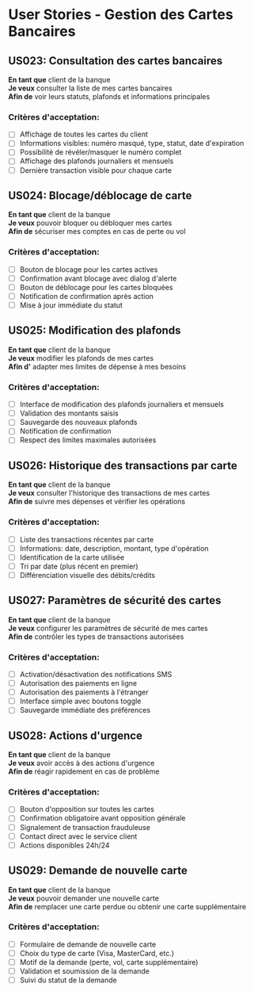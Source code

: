 # User Stories - Gestion des Cartes Bancaires

## US023: Consultation des cartes bancaires
**En tant que** client de la banque  
**Je veux** consulter la liste de mes cartes bancaires  
**Afin de** voir leurs statuts, plafonds et informations principales

### Critères d'acceptation:
- [ ] Affichage de toutes les cartes du client
- [ ] Informations visibles: numéro masqué, type, statut, date d'expiration
- [ ] Possibilité de révéler/masquer le numéro complet
- [ ] Affichage des plafonds journaliers et mensuels
- [ ] Dernière transaction visible pour chaque carte

## US024: Blocage/déblocage de carte
**En tant que** client de la banque  
**Je veux** pouvoir bloquer ou débloquer mes cartes  
**Afin de** sécuriser mes comptes en cas de perte ou vol

### Critères d'acceptation:
- [ ] Bouton de blocage pour les cartes actives
- [ ] Confirmation avant blocage avec dialog d'alerte
- [ ] Bouton de déblocage pour les cartes bloquées
- [ ] Notification de confirmation après action
- [ ] Mise à jour immédiate du statut

## US025: Modification des plafonds
**En tant que** client de la banque  
**Je veux** modifier les plafonds de mes cartes  
**Afin d'** adapter mes limites de dépense à mes besoins

### Critères d'acceptation:
- [ ] Interface de modification des plafonds journaliers et mensuels
- [ ] Validation des montants saisis
- [ ] Sauvegarde des nouveaux plafonds
- [ ] Notification de confirmation
- [ ] Respect des limites maximales autorisées

## US026: Historique des transactions par carte
**En tant que** client de la banque  
**Je veux** consulter l'historique des transactions de mes cartes  
**Afin de** suivre mes dépenses et vérifier les opérations

### Critères d'acceptation:
- [ ] Liste des transactions récentes par carte
- [ ] Informations: date, description, montant, type d'opération
- [ ] Identification de la carte utilisée
- [ ] Tri par date (plus récent en premier)
- [ ] Différenciation visuelle des débits/crédits

## US027: Paramètres de sécurité des cartes
**En tant que** client de la banque  
**Je veux** configurer les paramètres de sécurité de mes cartes  
**Afin de** contrôler les types de transactions autorisées

### Critères d'acceptation:
- [ ] Activation/désactivation des notifications SMS
- [ ] Autorisation des paiements en ligne
- [ ] Autorisation des paiements à l'étranger
- [ ] Interface simple avec boutons toggle
- [ ] Sauvegarde immédiate des préférences

## US028: Actions d'urgence
**En tant que** client de la banque  
**Je veux** avoir accès à des actions d'urgence  
**Afin de** réagir rapidement en cas de problème

### Critères d'acceptation:
- [ ] Bouton d'opposition sur toutes les cartes
- [ ] Confirmation obligatoire avant opposition générale
- [ ] Signalement de transaction frauduleuse
- [ ] Contact direct avec le service client
- [ ] Actions disponibles 24h/24

## US029: Demande de nouvelle carte
**En tant que** client de la banque  
**Je veux** pouvoir demander une nouvelle carte  
**Afin de** remplacer une carte perdue ou obtenir une carte supplémentaire

### Critères d'acceptation:
- [ ] Formulaire de demande de nouvelle carte
- [ ] Choix du type de carte (Visa, MasterCard, etc.)
- [ ] Motif de la demande (perte, vol, carte supplémentaire)
- [ ] Validation et soumission de la demande
- [ ] Suivi du statut de la demande
